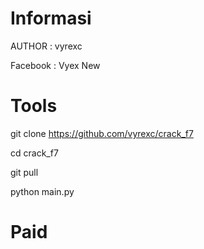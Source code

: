 # Informasi

AUTHOR : vyrexc

Facebook : Vyex New

# Tools 
git clone https://github.com/vyrexc/crack_f7

cd crack_f7

git pull

python main.py

# Paid 
